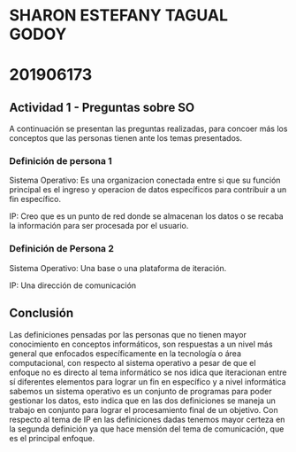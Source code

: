# SHARON ESTEFANY TAGUAL GODOY
# 201906173


## Actividad 1 - Preguntas sobre SO

A continuación se presentan las preguntas realizadas, para concoer más los conceptos que las personas tienen ante los temas presentados.

### Definición de persona 1

Sistema Operativo: Es una organizacion conectada entre si que su función principal es el ingreso y operacion de datos específicos para contribuir a un fin específico.

IP: Creo que es un punto de red donde se almacenan los datos o se recaba la información para ser procesada por el usuario.

### Definición de Persona 2

Sistema Operativo: Una base o una plataforma de iteración.

IP: Una dirección de comunicación

## Conclusión

Las definiciones pensadas por las personas que no tienen mayor conocimiento en conceptos informáticos, son respuestas a un nivel más general que enfocados específicamente en la tecnología o área computacional, con respecto al sistema operativo a pesar de que el enfoque no es directo al tema informático se nos idica que iteracionan entre sí diferentes elementos para lograr un fin en específico y a nivel informática sabemos un sistema operativo es un conjunto de programas para poder gestionar los datos, esto indica que en las dos definiciones se maneja un trabajo en conjunto para lograr el procesamiento final de un objetivo. Con respecto al tema de IP en las definiciones dadas tenemos mayor certeza en la segunda definición ya que hace mensión del tema de comunicación, que es el principal enfoque.
